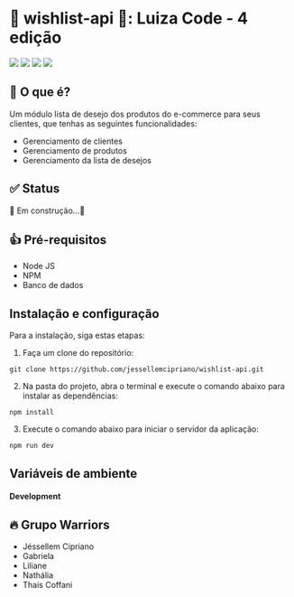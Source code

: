 # 🚀 wishlist-api 🚀: Luiza Code - 4 edição

<p>
  <img src="https://img.shields.io/badge/JavaScript-F7DF1E?style=for-the-badge&logo=javascript&logoColor=black" />
  <img src="https://img.shields.io/badge/Node.js-339933?style=for-the-badge&logo=nodedotjs&logoColor=white"/>
  <img src="https://img.shields.io/badge/Express.js-000000?style=for-the-badge&logo=express&logoColor=white"/>
  <img src="https://img.shields.io/badge/MongoDB-316192?style=for-the-badge&logo=mongodb&logoColor=white" />
</p>

## 🧐 O que é?

Um módulo lista de desejo dos produtos do e-commerce para seus clientes, que tenhas as seguintes funcionalidades:
- Gerenciamento de clientes
- Gerenciamento de produtos
- Gerenciamento da lista de desejos

## ✅ Status
🚧 Em construção...🚧

## 👍 Pré-requisitos
- Node JS
- NPM
- Banco de dados

## Instalação e configuração

Para a instalação, siga estas etapas:

1) Faça um clone do repositório:
```
git clone https://github.com/jessellemcipriano/wishlist-api.git
```

2) Na pasta do projeto, abra o terminal e execute o comando abaixo para instalar as dependências:
```
npm install
```

3) Execute o comando abaixo para iniciar o servidor da aplicação:
```
npm run dev
```


## Variáveis de ambiente 
#### Development

## 🔥 Grupo Warriors 
- Jéssellem Cipriano
- Gabriela
- Liliane
- Nathália
- Thais Coffani
